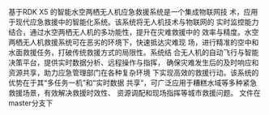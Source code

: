 基于RDK X5 的智能水空两栖无人机应急救援系统是一个集成物联网技
术，应用于现代应急救援中的智能化系统。该系统将无人机技术与物联网的
实时监控能力结合，通过水空两栖无人机的多功能性，提升在灾难救援中的
效率与精度。水空两栖无人机救援系统可在恶劣的环境下，快速抵达灾难现
场，进行精准的空中和水面救援任务，打破传统救援方式的局限性。系统结
合无人机的自动飞行与智能决策平台，提供实时数据分析、远程操作与指挥，
确保灾难发生后的及时响应和资源共享，助力应急管理部门在各种复杂环境
下实现高效的救援行动。该系统的优势在于其“多任务一机”和“实时数据
共享”，可广泛应用于糟糕水域等多种紧急救援场景，有效解决救援时效性、
资源调配和现场指挥等城市救援问题。
文件在master分支下
